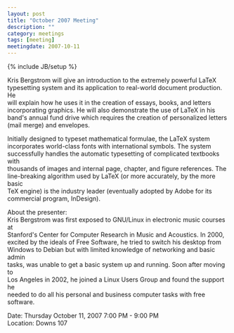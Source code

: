 ```yaml
---
layout: post
title: "October 2007 Meeting"
description: ""
category: meetings
tags: [meeting]
meetingdate: 2007-10-11
---
```

{% include JB/setup %}

Kris Bergstrom will give an introduction to the extremely powerful LaTeX       
typesetting system and its application to real-world document production. He   
will explain how he uses it in the creation of essays, books, and letters      
incorporating graphics. He will also demonstrate the use of LaTeX in his       
band's annual fund drive which requires the creation of personalized letters   
(mail merge) and envelopes.                                                    
                                                                             
Initially designed to typeset mathematical formulae, the LaTeX system          
incorporates world-class fonts with international symbols. The system          
successfully handles the automatic typesetting of complicated textbooks with   
thousands of images and internal page, chapter, and figure references. The     
line-breaking algorithm used by LaTeX (or more accurately, by the more basic   
TeX engine) is the industry leader (eventually adopted by Adobe for its        
commercial program, InDesign).                                                 
                                                                             
About the presenter:                                                           
Kris Bergstrom was first exposed to GNU/Linux in electronic music courses at   
Stanford's Center for Computer Research in Music and Acoustics. In 2000,       
excited by the ideals of Free Software, he tried to switch his desktop from    
Windows to Debian but with limited knowledge of networking and basic admin     
tasks, was unable to get a basic system up and running. Soon after moving to   
Los Angeles in 2002, he joined a Linux Users Group and found the support he    
needed to do all his personal and business computer tasks with free software.  
                                                                             
Date: Thursday October 11, 2007 7:00 PM - 9:00 PM                                
Location: Downs 107                                         
